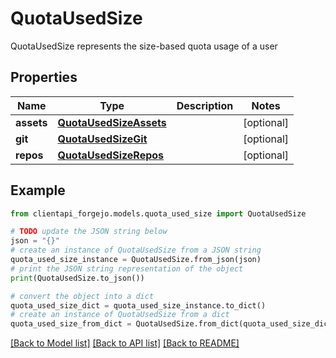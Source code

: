 # QuotaUsedSize

QuotaUsedSize represents the size-based quota usage of a user

## Properties

Name | Type | Description | Notes
------------ | ------------- | ------------- | -------------
**assets** | [**QuotaUsedSizeAssets**](QuotaUsedSizeAssets.md) |  | [optional] 
**git** | [**QuotaUsedSizeGit**](QuotaUsedSizeGit.md) |  | [optional] 
**repos** | [**QuotaUsedSizeRepos**](QuotaUsedSizeRepos.md) |  | [optional] 

## Example

```python
from clientapi_forgejo.models.quota_used_size import QuotaUsedSize

# TODO update the JSON string below
json = "{}"
# create an instance of QuotaUsedSize from a JSON string
quota_used_size_instance = QuotaUsedSize.from_json(json)
# print the JSON string representation of the object
print(QuotaUsedSize.to_json())

# convert the object into a dict
quota_used_size_dict = quota_used_size_instance.to_dict()
# create an instance of QuotaUsedSize from a dict
quota_used_size_from_dict = QuotaUsedSize.from_dict(quota_used_size_dict)
```
[[Back to Model list]](../README.md#documentation-for-models) [[Back to API list]](../README.md#documentation-for-api-endpoints) [[Back to README]](../README.md)


